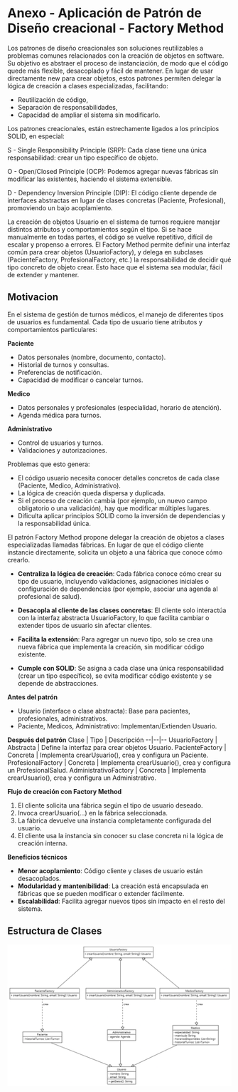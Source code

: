 # Anexo - Aplicación de Patrón de Diseño creacional - Factory Method

Los patrones de diseño creacionales son soluciones reutilizables a problemas comunes relacionados con la creación de objetos en software. Su objetivo es abstraer el proceso de instanciación, de modo que el código quede más flexible, desacoplado y fácil de mantener. En lugar de usar directamente new para crear objetos, estos patrones permiten delegar la lógica de creación a clases especializadas, facilitando:
* Reutilización de código,
* Separación de responsabilidades,
* Capacidad de ampliar el sistema sin modificarlo.

Los patrones creacionales, están estrechamente ligados a los principios SOLID, en especial:

S - Single Responsibility Principle (SRP):
Cada clase tiene una única responsabilidad: crear un tipo específico de objeto.

O - Open/Closed Principle (OCP):
Podemos agregar nuevas fábricas sin modificar las existentes, haciendo el sistema extensible.

D - Dependency Inversion Principle (DIP):
El código cliente depende de interfaces abstractas en lugar de clases concretas (Paciente, Profesional), promoviendo un bajo acoplamiento.

La creación de objetos Usuario en el sistema de turnos requiere manejar distintos atributos y comportamientos según el tipo. Si se hace manualmente en todas partes, el código se vuelve repetitivo, difícil de escalar y propenso a errores. El Factory Method permite definir una interfaz común para crear objetos (UsuarioFactory), y delega en subclases (PacienteFactory, ProfesionalFactory, etc.) la responsabilidad de decidir qué tipo concreto de objeto crear. Esto hace que el sistema sea modular, fácil de extender y mantener.

## Motivacion

En el sistema de gestión de turnos médicos, el manejo de diferentes tipos de usuarios es fundamental. Cada tipo de usuario tiene atributos y comportamientos particulares:

**Paciente**
* Datos personales (nombre, documento, contacto).
* Historial de turnos y consultas.
* Preferencias de notificación.
* Capacidad de modificar o cancelar turnos.

**Medico**
* Datos personales y profesionales (especialidad, horario de atención).
* Agenda médica para turnos.

**Administrativo**
* Control de usuarios y turnos.
* Validaciones y autorizaciones.

Problemas que esto genera:
* El código usuario necesita conocer detalles concretos de cada clase (Paciente, Medico, Administrativo).
* La lógica de creación queda dispersa y duplicada.
* Si el proceso de creación cambia (por ejemplo, un nuevo campo obligatorio o una validación), hay que modificar múltiples lugares.
* Dificulta aplicar principios SOLID como la inversión de dependencias y la responsabilidad única.

El patrón Factory Method propone delegar la creación de objetos a clases especializadas llamadas fábricas. En lugar de que el código cliente instancie directamente, solicita un objeto a una fábrica que conoce cómo crearlo.

* **Centraliza la lógica de creación**:
Cada fábrica conoce cómo crear su tipo de usuario, incluyendo validaciones, asignaciones iniciales o configuración de dependencias (por ejemplo, asociar una agenda al profesional de salud).

* **Desacopla al cliente de las clases concretas**:
El cliente solo interactúa con la interfaz abstracta UsuarioFactory, lo que facilita cambiar o extender tipos de usuario sin afectar clientes.

* **Facilita la extensión**:
Para agregar un nuevo tipo, solo se crea una nueva fábrica que implementa la creación, sin modificar código existente.

* **Cumple con SOLID**:
Se asigna a cada clase una única responsabilidad (crear un tipo específico), se evita modificar código existente y se depende de abstracciones.

**Antes del patrón**
* Usuario (interface o clase abstracta): Base para pacientes, profesionales, administrativos.
* Paciente, Medicos, Administrativo: Implementan/Extienden Usuario.

**Después del patrón**
Clase | Tipo | Descripción
--|--|--
UsuarioFactory | Abstracta | Define la interfaz para crear objetos Usuario.
PacienteFactory | Concreta | Implementa crearUsuario(), crea y configura un Paciente.
ProfesionalFactory | Concreta | Implementa crearUsuario(), crea y configura un ProfesionalSalud.
AdministrativoFactory | Concreta | Implementa crearUsuario(), crea y configura un Administrativo.

**Flujo de creación con Factory Method**
1. El cliente solicita una fábrica según el tipo de usuario deseado.
2. Invoca crearUsuario(...) en la fábrica seleccionada.
3. La fábrica devuelve una instancia completamente configurada del usuario.
4. El cliente usa la instancia sin conocer su clase concreta ni la lógica de creación interna.

**Beneficios técnicos**
* **Menor acoplamiento**: Código cliente y clases de usuario están desacoplados.
* **Modularidad y mantenibilidad**: La creación está encapsulada en fábricas que se pueden modificar o extender fácilmente.
* **Escalabilidad**: Facilita agregar nuevos tipos sin impacto en el resto del sistema.

## Estructura de Clases

![](../imagenes/FactoryMethod.png)